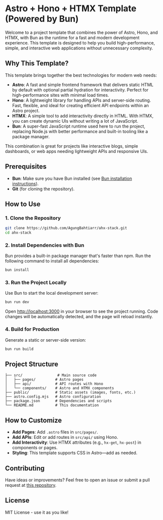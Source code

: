 # Astro + Hono + HTMX Template (Powered by Bun)

Welcome to a project template that combines the power of Astro, Hono, and HTMX, with Bun as the runtime for a fast and modern development experience. This template is designed to help you build high-performance, simple, and interactive web applications without unnecessary complexity.

## Why This Template?

This template brings together the best technologies for modern web needs:

- **Astro**: A fast and simple frontend framework that delivers static HTML by default with optional partial hydration for interactivity. Perfect for high-performance sites with minimal load times.
- **Hono**: A lightweight library for handling APIs and server-side routing. Fast, flexible, and ideal for creating efficient API endpoints within an Astro project.
- **HTMX**: A simple tool to add interactivity directly in HTML. With HTMX, you can create dynamic UIs without writing a lot of JavaScript.
- **Bun**: A super-fast JavaScript runtime used here to run the project, replacing Node.js with better performance and built-in tooling like a package manager.

This combination is great for projects like interactive blogs, simple dashboards, or web apps needing lightweight APIs and responsive UIs.

## Prerequisites

- **Bun**: Make sure you have Bun installed (see [Bun installation instructions](https://bun.sh/)).
- **Git** (for cloning the repository).

## How to Use

### 1. Clone the Repository

```bash
git clone https://github.com/AgungBahtiarr/ahx-stack.git
cd ahx-stack
```

### 2. Install Dependencies with Bun

Bun provides a built-in package manager that's faster than npm. Run the following command to install all dependencies:

```bash
bun install
```

### 3. Run the Project Locally

Use Bun to start the local development server:

```bash
bun run dev
```

Open [http://localhost:3000](http://localhost:3000) in your browser to see the project running. Code changes will be automatically detected, and the page will reload instantly.

### 4. Build for Production

Generate a static or server-side version:

```bash
bun run build
```

## Project Structure

```
├── src/                # Main source code
│   ├── pages/         # Astro pages
│   ├── api/           # API routes with Hono
│   └── components/    # Astro and HTMX components
├── public/            # Static assets (images, fonts, etc.)
├── astro.config.mjs   # Astro configuration
├── package.json       # Dependencies and scripts
└── README.md          # This documentation
```

## How to Customize

- **Add Pages**: Add `.astro` files in `src/pages/`.
- **Add APIs**: Edit or add routes in `src/api/` using Hono.
- **Add Interactivity**: Use HTMX attributes (e.g., `hx-get`, `hx-post`) in components or pages.
- **Styling**: This template supports CSS in Astro—add as needed.

## Contributing

Have ideas or improvements? Feel free to open an issue or submit a pull request at [this repository](https://github.com/AgungBahtiarr/ahx-stack).

## License

MIT License - use it as you like!
